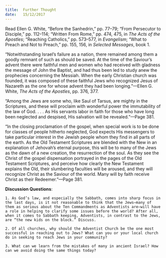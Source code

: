 ```yaml
---
title:  Further Thought
date:   15/12/2017
---
```


Read Ellen G. White, “Before the Sanhedrin,” pp. 77–79; “From Persecutor to Disciple,” pp. 112–114; “Written From Rome,” pp. 474, 475, in *The Acts of the Apostles*; “Reaching Catholics,” pp. 573–577, in *Evangelism*; “What to Preach and Not to Preach,” pp. 155, 156, in *Selected Messages*, book 1.

“Notwithstanding Israel’s failure as a nation, there remained among them a goodly remnant of such as should be saved. At the time of the Saviour’s advent there were faithful men and women who had received with gladness the message of John the Baptist, and had thus been led to study anew the prophecies concerning the Messiah. When the early Christian church was founded, it was composed of these faithful Jews who recognized Jesus of Nazareth as the one for whose advent they had been longing.”—Ellen G. White, *The Acts of the Apostles*, pp. 376, 377.

“Among the Jews are some who, like Saul of Tarsus, are mighty in the Scriptures, and these will proclaim with wonderful power the immutability of the law of God. . . . As His servants labor in faith for those who have long been neglected and despised, His salvation will be revealed.”—Page 381.

“In the closing proclamation of the gospel, when special work is to be done for classes of people hitherto neglected, God expects His messengers to take particular interest in the Jewish people whom they find in all parts of the earth. As the Old Testament Scriptures are blended with the New in an explanation of Jehovah’s eternal purpose, this will be to many of the Jews as the dawn of a new creation, the resurrection of the soul. As they see the Christ of the gospel dispensation portrayed in the pages of the Old Testament Scriptures, and perceive how clearly the New Testament explains the Old, their slumbering faculties will be aroused, and they will recognize Christ as the Saviour of the world. Many will by faith receive Christ as their Redeemer.”—Page 381.

**Discussion Questions**:

`1. As God’s law, and especially the Sabbath, comes into sharp focus in the last days, is it not reasonable to think that the Jews—many of them as serious about the Ten Commandments as Adventists are—will have a role in helping to clarify some issues before the world? After all, when it comes to Sabbath keeping, Adventists, in contrast to the Jews, are “the new kids on the block.” Discuss.`

`2. Of all churches, why should the Adventist Church be the one most successful in reaching out to Jews? What can you or your local church do in seeking to reach Jews in your community?`

`3. What can we learn from the mistakes of many in ancient Israel? How can we avoid doing the same things today?`
